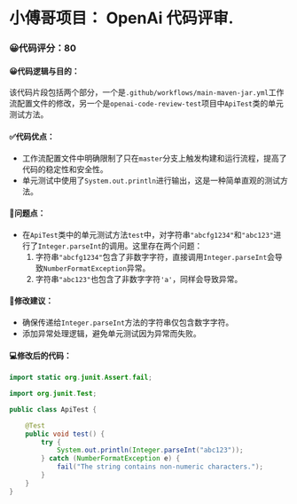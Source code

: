 # 小傅哥项目： OpenAi 代码评审.

### 😀代码评分：80

#### 😀代码逻辑与目的：
该代码片段包括两个部分，一个是`.github/workflows/main-maven-jar.yml`工作流配置文件的修改，另一个是`openai-code-review-test`项目中`ApiTest`类的单元测试方法。

#### ✅代码优点：
- 工作流配置文件中明确限制了只在`master`分支上触发构建和运行流程，提高了代码的稳定性和安全性。
- 单元测试中使用了`System.out.println`进行输出，这是一种简单直观的测试方法。

#### 🤔问题点：
- 在`ApiTest`类中的单元测试方法`test`中，对字符串`"abcfg1234"`和`"abc123"`进行了`Integer.parseInt`的调用。这里存在两个问题：
  1. 字符串`"abcfg1234"`包含了非数字字符，直接调用`Integer.parseInt`会导致`NumberFormatException`异常。
  2. 字符串`"abc123"`也包含了非数字字符`'a'`，同样会导致异常。

#### 🎯修改建议：
- 确保传递给`Integer.parseInt`方法的字符串仅包含数字字符。
- 添加异常处理逻辑，避免单元测试因为异常而失败。

#### 💻修改后的代码：
```java
import static org.junit.Assert.fail;

import org.junit.Test;

public class ApiTest {

    @Test
    public void test() {
        try {
            System.out.println(Integer.parseInt("abc123"));
        } catch (NumberFormatException e) {
            fail("The string contains non-numeric characters.");
        }
    }
}
```
